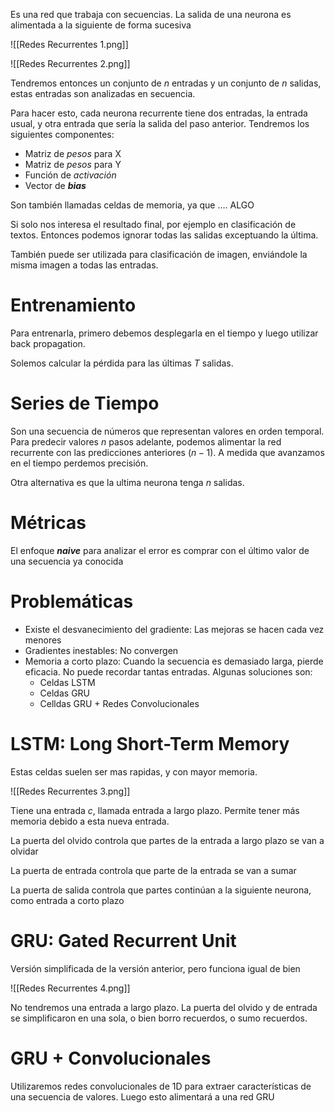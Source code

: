 Es una red que trabaja con secuencias. La salida de una neurona es alimentada a la siguiente de forma sucesiva

![[Redes Recurrentes 1.png]]

![[Redes Recurrentes 2.png]]

Tendremos entonces un conjunto de $n$ entradas y un conjunto de $n$ salidas, estas entradas son analizadas en secuencia.

Para hacer esto, cada neurona recurrente tiene dos entradas, la entrada usual, y otra entrada que sería la salida del paso anterior. Tendremos los siguientes componentes:

- Matriz de *pesos* para X
- Matriz de *pesos* para Y
- Función de *activación*
- Vector de ***bias***

Son también llamadas celdas de memoria, ya que …. ALGO

Si solo nos interesa el resultado final, por ejemplo en clasificación de textos. Entonces podemos ignorar todas las salidas exceptuando la última.

También puede ser utilizada para clasificación de imagen, enviándole la misma imagen a todas las entradas.

# Entrenamiento

Para entrenarla, primero debemos desplegarla en el tiempo y luego utilizar back propagation.

Solemos calcular la pérdida para las últimas $T$ salidas.

# Series de Tiempo

Son una secuencia de números que representan valores en orden temporal. Para predecir valores $n$ pasos adelante, podemos alimentar la red recurrente con las predicciones anteriores ($n-1$). A medida que avanzamos en el tiempo perdemos precisión.

Otra alternativa es que la ultima neurona tenga $n$ salidas.

# Métricas

El enfoque ***naive*** para analizar el error es comprar con el último valor de una secuencia ya conocida

# Problemáticas

- Existe el desvanecimiento del gradiente: Las mejoras se hacen cada vez menores
- Gradientes inestables: No convergen
- Memoria a corto plazo: Cuando la secuencia es demasiado larga, pierde eficacia. No puede recordar tantas entradas. Algunas soluciones son:
    - Celdas LSTM
    - Celdas GRU
    - Celldas GRU + Redes Convolucionales

# LSTM: Long Short-Term Memory

Estas celdas suelen ser mas rapidas, y con mayor memoria.

![[Redes Recurrentes 3.png]]

Tiene una entrada $c$, llamada entrada a largo plazo. Permite tener más memoria debido a esta nueva entrada.

La puerta del olvido controla que partes de la entrada a largo plazo se van a olvidar

La puerta de entrada controla que parte de la entrada se van a sumar

La puerta de salida controla que partes continúan a la siguiente neurona, como entrada a corto plazo

# GRU: Gated Recurrent Unit

Versión simplificada de la versión anterior, pero funciona igual de bien

![[Redes Recurrentes 4.png]]

No tendremos una entrada a largo plazo. La puerta del olvido y de entrada se simplificaron en una sola, o bien borro recuerdos, o sumo recuerdos.

# GRU + Convolucionales

Utilizaremos redes convolucionales de 1D para extraer características de una secuencia de valores. Luego esto alimentará a una red GRU

